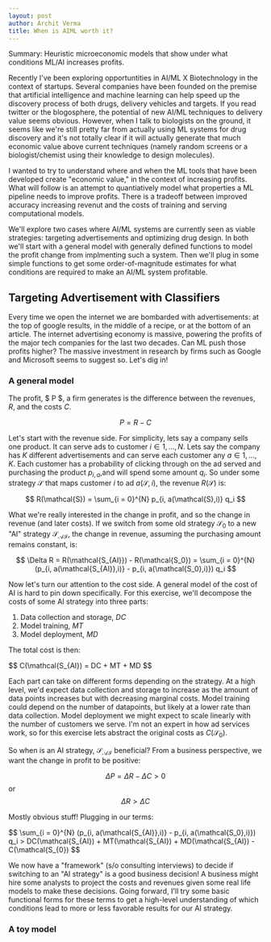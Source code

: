 ```yaml
---
layout: post
author: Archit Verma
title: When is AIML worth it?
---
```

Summary: Heuristic microeconomic models that show under what conditions ML/AI increases profits.

Recently I've been exploring opportuntities in AI/ML X Biotechnology in the context of startups. Several companies have been founded on the premise that artificial intelligence and machine learning can help speed up the discovery process of both drugs, delivery vehicles and targets. If you read twitter or the blogosphere, the potential of new AI/ML techniques to delivery value seems obvious. However, when I talk to biologists on the ground, it seems like we're still pretty far from actually using ML systems for drug discovery and it's not totally clear if it will actually generate that much economic value above current techniques (namely random screens or a biologist/chemist using their knowledge to design molecules). 

I wanted to try to understand where and when the ML tools that have been developed create "economic value," in the context of increasing profits. What will follow is an attempt to quantiatively model what properties a ML pipeline needs to improve profits. There is a tradeoff between improved accuracy increasing revenut and the costs of training and serving computational models. 

We'll explore two cases where AI/ML systems are currently seen as viable strategies: targeting advertisements and optimizing drug design. In both we'll start with a general model with generally defined functions to model the profit change from implmenting such a system. Then we'll plug in some simple functions to get some order-of-magnitude estimates for what conditions are required to make an AI/ML system profitable. 

## Targeting Advertisement with Classifiers

Every time we open the internet we are bombarded with advertisements: at the top of google results, in the middle of a recipe, or at the bottom of an article. The internet advertising economy is massive, powering the profits of the major tech companies for the last two decades. Can ML push those profits higher? The massive investment in research by firms such as Google and Microsoft seems to suggest so. Let's dig in!

### A general model

The profit, $ P $, a firm generates is the difference between the revenues, $R$, and the costs $C$. 

$$ P = R - C $$

Let's start with the revenue side. For simplicity, lets say a company sells one product. It can serve ads to customer $i \in 1,...,N$. Lets say the company has $K$ different advertisements and can serve each customer any $a \in 1,...,K$. Each customer has a probability of clicking through on the ad served and purchasing the product $p_{i,a}$,and will spend some amount $q_i$. So under some strategy $\mathcal{S}$ that maps customer $i$ to ad $a(\mathcal{S},i)$, the revenue $R(\mathcal{S})$ is:

$$ R(\mathcal{S}) =  \sum_{i = 0}^{N} p_{i, a(\mathcal{S},i)} q_i $$

What we're really interested in the change in profit, and so the change in revenue (and later costs). If we switch from some old strategy $\mathcal{S_0}$ to a new "AI" strategy $\mathcal{S_{AI}}$, the change in revenue, assuming the purchasing amount remains constant, is:

$$ \Delta R = R(\mathcal{S_{AI}}) - R(\mathcal{S_0}) = \sum_{i = 0}^{N} (p_{i, a(\mathcal{S_{AI}},i)} - p_{i, a(\mathcal{S_0},i)}) q_i $$

Now let's turn our attention to the cost side. A general model of the cost of AI is hard to pin down specifically. For this exercise, we'll decompose the costs of some AI strategy into three parts:

1. Data collection and storage, $DC$
2. Model training, $MT$
3. Model deployment, $MD$

The total cost is then:

$$ C(\mathcal{S_{AI}) = DC + MT + MD $$

Each part can take on different forms depending on the strategy. At a high level, we'd expect data collection and storage to increase as the amount of data points increases but with decreasing marginal costs. Model training could depend on the number of datapoints, but likely at a lower rate than data collection. Model deployment we might expect to scale linearly with the number of customers we serve. I'm not an expert in how ad services work, so for this exercise lets abstract the original costs as $C(\mathcal{S_0})$.

So when is an AI strategy, $\mathcal{S_{AI}}$ beneficial? From a business perspective, we want the change in profit to be positive:

$$ \Delta P = \Delta R - \Delta C > 0 $$
or
$$ \Delta R > \Delta C $$

Mostly obvious stuff! Plugging in our terms:

$$ \sum_{i = 0}^{N} (p_{i, a(\mathcal{S_{AI}},i)} - p_{i, a(\mathcal{S_0},i)}) q_i > DC(\mathcal{S_{AI}) + MT(\mathcal{S_{AI}) + MD(\mathcal{S_{AI}) - C(\mathcal{S_{0}) $$

We now have a "framework" (s/o consulting interviews) to decide if switching to an "AI strategy" is a good business decision! A business might hire some analysts to project the costs and revenues given some real life models to make these decisions. Going forward, I'll try some basic functional forms for these terms to get a high-level understanding of which conditions lead to more or less favorable results for our AI strategy.

### A toy model

